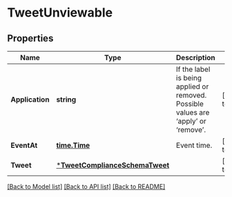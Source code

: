 # TweetUnviewable

## Properties
Name | Type | Description | Notes
------------ | ------------- | ------------- | -------------
**Application** | **string** | If the label is being applied or removed. Possible values are ‘apply’ or ‘remove’. | [default to null]
**EventAt** | [**time.Time**](time.Time.md) | Event time. | [default to null]
**Tweet** | [***TweetComplianceSchemaTweet**](TweetComplianceSchema_tweet.md) |  | [default to null]

[[Back to Model list]](../README.md#documentation-for-models) [[Back to API list]](../README.md#documentation-for-api-endpoints) [[Back to README]](../README.md)

